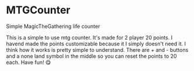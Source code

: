 # MTGCounter
Simple MagicTheGathering life counter

This is a simple to use mtg counter. 
It's made for 2 player 20 points.
I havend made the points customizable because it I simply doesn't need it.
I think how it works is pretty simple to understand.
There are + and - buttons and a none land symbol in the middle so you can reset the points to 20 each.
Have fun! 😋
